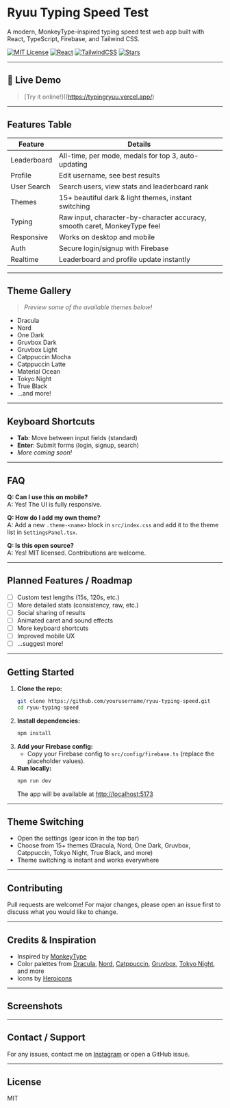 # Ryuu Typing Speed Test

A modern, MonkeyType-inspired typing speed test web app built with React, TypeScript, Firebase, and Tailwind CSS.

[![MIT License](https://img.shields.io/badge/license-MIT-blue.svg)](LICENSE)
[![React](https://img.shields.io/badge/React-18-blue?logo=react)](https://reactjs.org/)
[![TailwindCSS](https://img.shields.io/badge/TailwindCSS-3.x-38bdf8?logo=tailwindcss)](https://tailwindcss.com/)
[![Stars](https://img.shields.io/github/stars/yourusername/ryuu-typing-speed?style=social)](https://github.com/ffmly/typing-test)

---

## 🚀 Live Demo
> [Try it online!]((https://typingryuu.vercel.app/) <!-- Replace with your deployed link -->

---

## Features Table
| Feature         | Details                                                                 |
|----------------|-------------------------------------------------------------------------|
| Leaderboard    | All-time, per mode, medals for top 3, auto-updating                     |
| Profile        | Edit username, see best results                                         |
| User Search    | Search users, view stats and leaderboard rank                           |
| Themes         | 15+ beautiful dark & light themes, instant switching                    |
| Typing         | Raw input, character-by-character accuracy, smooth caret, MonkeyType feel|
| Responsive     | Works on desktop and mobile                                             |
| Auth           | Secure login/signup with Firebase                                       |
| Realtime       | Leaderboard and profile update instantly                                |

---

## Theme Gallery
> _Preview some of the available themes below!_

<!-- Add screenshots for each theme here -->

- Dracula
- Nord
- One Dark
- Gruvbox Dark
- Gruvbox Light
- Catppuccin Mocha
- Catppuccin Latte
- Material Ocean
- Tokyo Night
- True Black
- ...and more!

---

## Keyboard Shortcuts
- **Tab**: Move between input fields (standard)
- **Enter**: Submit forms (login, signup, search)
- _More coming soon!_

---

## FAQ
**Q: Can I use this on mobile?**  
A: Yes! The UI is fully responsive.

**Q: How do I add my own theme?**  
A: Add a new `.theme-<name>` block in `src/index.css` and add it to the theme list in `SettingsPanel.tsx`.

**Q: Is this open source?**  
A: Yes! MIT licensed. Contributions are welcome.

---

## Planned Features / Roadmap
- [ ] Custom test lengths (15s, 120s, etc.)
- [ ] More detailed stats (consistency, raw, etc.)
- [ ] Social sharing of results
- [ ] Animated caret and sound effects
- [ ] More keyboard shortcuts
- [ ] Improved mobile UX
- [ ] ...suggest more!

---

## Getting Started

1. **Clone the repo:**
   ```bash
   git clone https://github.com/yourusername/ryuu-typing-speed.git
   cd ryuu-typing-speed
   ```
2. **Install dependencies:**
   ```bash
   npm install
   ```
3. **Add your Firebase config:**
   - Copy your Firebase config to `src/config/firebase.ts` (replace the placeholder values).
4. **Run locally:**
   ```bash
   npm run dev
   ```
   The app will be available at [http://localhost:5173](http://localhost:5173)

---

## Theme Switching
- Open the settings (gear icon in the top bar)
- Choose from 15+ themes (Dracula, Nord, One Dark, Gruvbox, Catppuccin, Tokyo Night, True Black, and more)
- Theme switching is instant and works everywhere

---

## Contributing
Pull requests are welcome! For major changes, please open an issue first to discuss what you would like to change.

---

## Credits & Inspiration
- Inspired by [MonkeyType](https://monkeytype.com/)
- Color palettes from [Dracula](https://draculatheme.com/), [Nord](https://www.nordtheme.com/), [Catppuccin](https://catppuccin.com/), [Gruvbox](https://github.com/morhetz/gruvbox), [Tokyo Night](https://github.com/enkia/tokyo-night-vscode-theme), and more
- Icons by [Heroicons](https://heroicons.com/)

---

## Screenshots
<!-- Add screenshots here -->

---

## Contact / Support
For any issues, contact me on [Instagram](https://instagram.com/ffm.ly) or open a GitHub issue.

---

## License
MIT 
